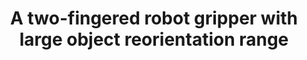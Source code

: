 ---
layout: default
title: A two-fingered robot gripper with large object reorientation range
authors: WG Bircher, AM Dollar, N Rojas
publication: IEEE International Conference on Robotics and Automation (ICRA)
year: 2017
award: Best Paper in Manipulation Finalist
video: https://www.youtube.com/watch?v=7XF7tIYtjAg/
alt_link:
---